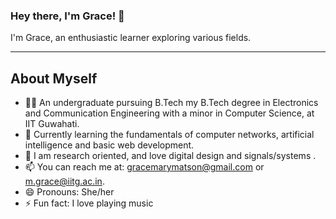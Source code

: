 ### Hey there, I'm Grace! 👋
I'm Grace, an enthusiastic learner exploring various fields.
<!--
**GraceMatson/GraceMatson** is a ✨ _special_ ✨ repository because its `README.md` (this file) appears on your GitHub profile.

Here are some ideas to get you started:

- 🔭 I’m currently working on ...
- 🌱 I’m currently learning ...
- 👯 I’m looking to collaborate on ...
- 🤔 I’m looking for help with ...
- 💬 Ask me about ...
- 📫 How to reach me: ...
- 😄 Pronouns: ...
- ⚡ Fun fact: ...
-->
---
## About Myself

- 👨‍🎓 An undergraduate pursuing B.Tech my B.Tech degree in Electronics and Communication Engineering with a minor in Computer Science, at IIT Guwahati.
- 🌱 Currently learning the fundamentals of computer networks, artificial intelligence and basic web development.
- 🔭 I am research oriented, and love digital design and signals/systems .
- 📫 You can reach me at: gracemarymatson@gmail.com or m.grace@iitg.ac.in.
- 😄 Pronouns: She/her
- ⚡ Fun fact: I love playing music

